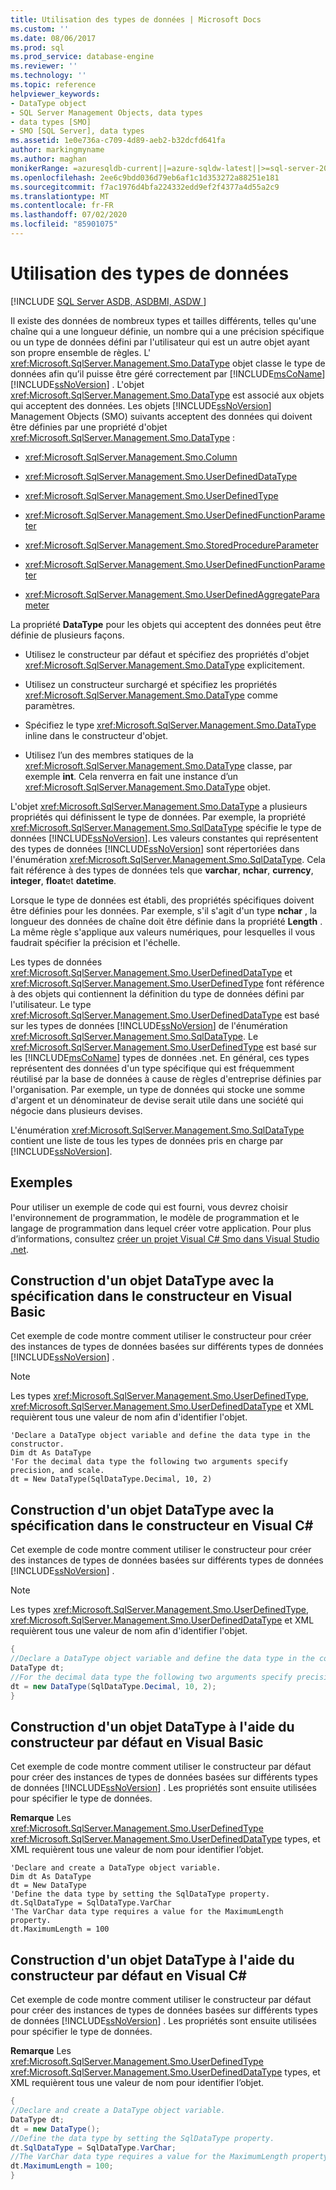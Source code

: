 ```yaml
---
title: Utilisation des types de données | Microsoft Docs
ms.custom: ''
ms.date: 08/06/2017
ms.prod: sql
ms.prod_service: database-engine
ms.reviewer: ''
ms.technology: ''
ms.topic: reference
helpviewer_keywords:
- DataType object
- SQL Server Management Objects, data types
- data types [SMO]
- SMO [SQL Server], data types
ms.assetid: 1e0e736a-c709-4d89-aeb2-b32dcfd641fa
author: markingmyname
ms.author: maghan
monikerRange: =azuresqldb-current||=azure-sqldw-latest||>=sql-server-2016||=sqlallproducts-allversions||>=sql-server-linux-2017||=azuresqldb-mi-current
ms.openlocfilehash: 2ee6c9bdd036d79eb6af1c1d353272a88251e181
ms.sourcegitcommit: f7ac1976d4bfa224332edd9ef2f4377a4d55a2c9
ms.translationtype: MT
ms.contentlocale: fr-FR
ms.lasthandoff: 07/02/2020
ms.locfileid: "85901075"
---
```

# <a name="working-with-data-types"></a>Utilisation des types de données
[!INCLUDE [SQL Server ASDB, ASDBMI, ASDW ](../../../includes/applies-to-version/sql-asdb-asdbmi-asdw.md)]

  Il existe des données de nombreux types et tailles différents, telles qu'une chaîne qui a une longueur définie, un nombre qui a une précision spécifique ou un type de données défini par l'utilisateur qui est un autre objet ayant son propre ensemble de règles. L' <xref:Microsoft.SqlServer.Management.Smo.DataType> objet classe le type de données afin qu’il puisse être géré correctement par [!INCLUDE[msCoName](../../../includes/msconame-md.md)] [!INCLUDE[ssNoVersion](../../../includes/ssnoversion-md.md)] . L'objet <xref:Microsoft.SqlServer.Management.Smo.DataType> est associé aux objets qui acceptent des données. Les objets [!INCLUDE[ssNoVersion](../../../includes/ssnoversion-md.md)] Management Objects (SMO) suivants acceptent des données qui doivent être définies par une propriété d'objet <xref:Microsoft.SqlServer.Management.Smo.DataType> :  
  
-   <xref:Microsoft.SqlServer.Management.Smo.Column>  
  
-   <xref:Microsoft.SqlServer.Management.Smo.UserDefinedDataType>  
  
-   <xref:Microsoft.SqlServer.Management.Smo.UserDefinedType>  
  
-   <xref:Microsoft.SqlServer.Management.Smo.UserDefinedFunctionParameter>  
  
-   <xref:Microsoft.SqlServer.Management.Smo.StoredProcedureParameter>  
  
-   <xref:Microsoft.SqlServer.Management.Smo.UserDefinedFunctionParameter>  
  
-   <xref:Microsoft.SqlServer.Management.Smo.UserDefinedAggregateParameter>  
  
 La propriété **DataType** pour les objets qui acceptent des données peut être définie de plusieurs façons.  
  
-   Utilisez le constructeur par défaut et spécifiez des propriétés d'objet <xref:Microsoft.SqlServer.Management.Smo.DataType> explicitement.  
  
-   Utilisez un constructeur surchargé et spécifiez les propriétés <xref:Microsoft.SqlServer.Management.Smo.DataType> comme paramètres.  
  
-   Spécifiez le type <xref:Microsoft.SqlServer.Management.Smo.DataType> inline dans le constructeur d'objet.  
  
-   Utilisez l’un des membres statiques de la <xref:Microsoft.SqlServer.Management.Smo.DataType> classe, par exemple **int**. Cela renverra en fait une instance d’un <xref:Microsoft.SqlServer.Management.Smo.DataType> objet.  
  
 L'objet <xref:Microsoft.SqlServer.Management.Smo.DataType> a plusieurs propriétés qui définissent le type de données. Par exemple, la propriété <xref:Microsoft.SqlServer.Management.Smo.SqlDataType> spécifie le type de données [!INCLUDE[ssNoVersion](../../../includes/ssnoversion-md.md)]. Les valeurs constantes qui représentent des types de données [!INCLUDE[ssNoVersion](../../../includes/ssnoversion-md.md)] sont répertoriées dans l'énumération <xref:Microsoft.SqlServer.Management.Smo.SqlDataType>. Cela fait référence à des types de données tels que **varchar**, **nchar**, **currency**, **integer**, **float**et **datetime**.  
  
 Lorsque le type de données est établi, des propriétés spécifiques doivent être définies pour les données. Par exemple, s'il s'agit d'un type **nchar** , la longueur des données de chaîne doit être définie dans la propriété **Length** . La même règle s'applique aux valeurs numériques, pour lesquelles il vous faudrait spécifier la précision et l'échelle.  
  
 Les types de données <xref:Microsoft.SqlServer.Management.Smo.UserDefinedDataType> et <xref:Microsoft.SqlServer.Management.Smo.UserDefinedType> font référence à des objets qui contiennent la définition du type de données défini par l'utilisateur. Le type <xref:Microsoft.SqlServer.Management.Smo.UserDefinedDataType> est basé sur les types de données [!INCLUDE[ssNoVersion](../../../includes/ssnoversion-md.md)] de l'énumération <xref:Microsoft.SqlServer.Management.Smo.SqlDataType>. Le <xref:Microsoft.SqlServer.Management.Smo.UserDefinedType> est basé sur les [!INCLUDE[msCoName](../../../includes/msconame-md.md)] types de données .net. En général, ces types représentent des données d'un type spécifique qui est fréquemment réutilisé par la base de données à cause de règles d'entreprise définies par l'organisation. Par exemple, un type de données qui stocke une somme d'argent et un dénominateur de devise serait utile dans une société qui négocie dans plusieurs devises.  
  
 L'énumération <xref:Microsoft.SqlServer.Management.Smo.SqlDataType> contient une liste de tous les types de données pris en charge par [!INCLUDE[ssNoVersion](../../../includes/ssnoversion-md.md)].  
  
## <a name="examples"></a>Exemples  
Pour utiliser un exemple de code qui est fourni, vous devrez choisir l'environnement de programmation, le modèle de programmation et le langage de programmation dans lequel créer votre application. Pour plus d’informations, consultez [créer un projet Visual C&#35; Smo dans Visual Studio .net](../../../relational-databases/server-management-objects-smo/how-to-create-a-visual-csharp-smo-project-in-visual-studio-net.md).  
  
  
## <a name="constructing-a-datatype-object-with-the-specification-in-the-constructor-in-visual-basic"></a>Construction d'un objet DataType avec la spécification dans le constructeur en Visual Basic  
 Cet exemple de code montre comment utiliser le constructeur pour créer des instances de types de données basées sur différents types de données [!INCLUDE[ssNoVersion](../../../includes/ssnoversion-md.md)] .  
  
> [!NOTE]  
>  Les types <xref:Microsoft.SqlServer.Management.Smo.UserDefinedType>, <xref:Microsoft.SqlServer.Management.Smo.UserDefinedDataType> et XML requièrent tous une valeur de nom afin d'identifier l'objet.  
  
```VBNET
'Declare a DataType object variable and define the data type in the constructor.
Dim dt As DataType
'For the decimal data type the following two arguments specify precision, and scale.
dt = New DataType(SqlDataType.Decimal, 10, 2)
``` 
  
## <a name="constructing-a-datatype-object-with-the-specification-in-the-constructor-in-visual-c"></a>Construction d'un objet DataType avec la spécification dans le constructeur en Visual C#  
 Cet exemple de code montre comment utiliser le constructeur pour créer des instances de types de données basées sur différents types de données [!INCLUDE[ssNoVersion](../../../includes/ssnoversion-md.md)] .  
  
> [!NOTE]  
>  Les types <xref:Microsoft.SqlServer.Management.Smo.UserDefinedType>, <xref:Microsoft.SqlServer.Management.Smo.UserDefinedDataType> et XML requièrent tous une valeur de nom afin d'identifier l'objet.  
  
```csharp  
{   
//Declare a DataType object variable and define the data type in the constructor.   
DataType dt;   
//For the decimal data type the following two arguments specify precision, and scale.   
dt = new DataType(SqlDataType.Decimal, 10, 2);   
}  
```  
  
## <a name="constructing-a-datatype-object-by-using-the-default-constructor-in-visual-basic"></a>Construction d'un objet DataType à l'aide du constructeur par défaut en Visual Basic  
 Cet exemple de code montre comment utiliser le constructeur par défaut pour créer des instances de types de données basées sur différents types de données [!INCLUDE[ssNoVersion](../../../includes/ssnoversion-md.md)] . Les propriétés sont ensuite utilisées pour spécifier le type de données.  
  
 **Remarque** Les <xref:Microsoft.SqlServer.Management.Smo.UserDefinedType> <xref:Microsoft.SqlServer.Management.Smo.UserDefinedDataType> types, et XML requièrent tous une valeur de nom pour identifier l’objet.  
  
```VBNET
'Declare and create a DataType object variable.
Dim dt As DataType
dt = New DataType
'Define the data type by setting the SqlDataType property.
dt.SqlDataType = SqlDataType.VarChar
'The VarChar data type requires a value for the MaximumLength property.
dt.MaximumLength = 100
```
  
## <a name="constructing-a-datatype-object-by-using-the-default-constructor-in-visual-c"></a>Construction d'un objet DataType à l'aide du constructeur par défaut en Visual C#  
 Cet exemple de code montre comment utiliser le constructeur par défaut pour créer des instances de types de données basées sur différents types de données [!INCLUDE[ssNoVersion](../../../includes/ssnoversion-md.md)] . Les propriétés sont ensuite utilisées pour spécifier le type de données.  
  
 **Remarque** Les <xref:Microsoft.SqlServer.Management.Smo.UserDefinedType> <xref:Microsoft.SqlServer.Management.Smo.UserDefinedDataType> types, et XML requièrent tous une valeur de nom pour identifier l’objet.  
  
```csharp  
{   
//Declare and create a DataType object variable.   
DataType dt;   
dt = new DataType();   
//Define the data type by setting the SqlDataType property.   
dt.SqlDataType = SqlDataType.VarChar;   
//The VarChar data type requires a value for the MaximumLength property.   
dt.MaximumLength = 100;   
}  
```  
  
  
